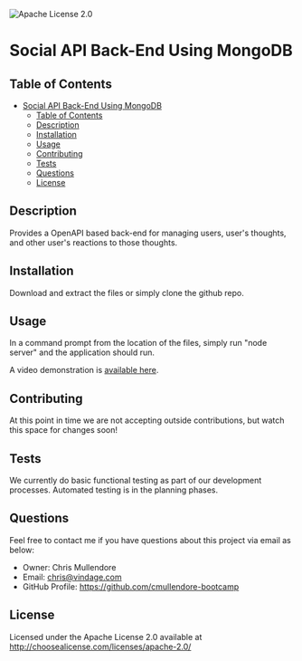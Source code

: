 
![Apache License 2.0](https://img.shields.io/static/v1?label=license&message=Apache-2.0&color=blue)
# Social API Back-End Using MongoDB

## Table of Contents
- [Social API Back-End Using MongoDB](#social-api-back-end-using-mongodb)
  - [Table of Contents](#table-of-contents)
  - [Description](#description)
  - [Installation](#installation)
  - [Usage](#usage)
  - [Contributing](#contributing)
  - [Tests](#tests)
  - [Questions](#questions)
  - [License](#license)


## Description
Provides a OpenAPI based back-end for managing users, user's thoughts, and other user's reactions to those thoughts.

## Installation
Download and extract the files or simply clone the github repo.

## Usage
In a command prompt from the location of the files, simply run "node server" and the application should run.

A video demonstration is [available here](https://1drv.ms/v/s!AvOM1kJNe-zxiqFymFoqNzmG3Eyggw?e=KbrtsB).

## Contributing
At this point in time we are not accepting outside contributions, but watch this space for changes soon!

## Tests
We currently do basic functional testing as part of our development processes. Automated testing is in the planning phases.

## Questions
Feel free to contact me if you have questions about this project via email as below:
* Owner: Chris Mullendore
* Email: chris@vindage.com
* GitHub Profile: https://github.com/cmullendore-bootcamp

## License
Licensed under the Apache License 2.0 available at http://choosealicense.com/licenses/apache-2.0/
    
